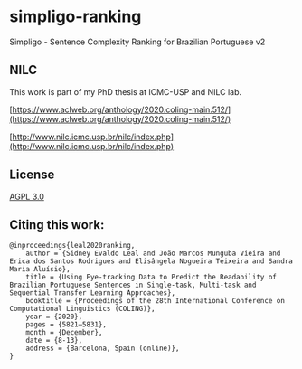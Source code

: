 # simpligo-ranking
Simpligo - Sentence Complexity Ranking for Brazilian Portuguese v2

## NILC
This work is part of my PhD thesis at ICMC-USP and NILC lab.

[https://www.aclweb.org/anthology/2020.coling-main.512/](https://www.aclweb.org/anthology/2020.coling-main.512/)

[http://www.nilc.icmc.usp.br/nilc/index.php](http://www.nilc.icmc.usp.br/nilc/index.php)

## License
[AGPL 3.0](https://www.gnu.org/licenses/agpl-3.0.pt-br.html)


## Citing this work:
````
@inproceedings{leal2020ranking,
    author = {Sidney Evaldo Leal and João Marcos Munguba Vieira and Erica dos Santos Rodrigues and Elisângela Nogueira Teixeira and Sandra Maria Aluísio},
    title = {Using Eye-tracking Data to Predict the Readability of Brazilian Portuguese Sentences in Single-task, Multi-task and Sequential Transfer Learning Approaches},
    booktitle = {Proceedings of the 28th International Conference on Computational Linguistics (COLING)},
    year = {2020},
    pages = {5821–5831},
    month = {December},
    date = {8-13},
    address = {Barcelona, Spain (online)},
}
````
